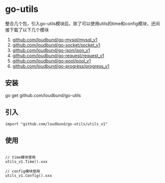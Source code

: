 # go-utils
整合几个包，引入go-utils模块后，除了可以使用utils的time和config模块，还间接下载了以下几个模块
1. [github.com/loudbund/go-mysql/mysql_v1](https://github.com/loudbund/go-mysql)
2. [github.com/loudbund/go-socket/socket_v1](https://github.com/loudbund/go-socket)
3. [github.com/loudbund/go-json/json_v1](https://github.com/loudbund/go-json)
4. [github.com/loudbund/go-request/request_v1](https://github.com/loudbund/go-request)
5. [github.com/loudbund/go-pool/pool_v1](https://github.com/loudbund/go-pool)
6. [github.com/loudbund/go-progress/progress_v1](https://github.com/loudbund/go-progress)

## 安装
go get github.com/loudbund/go-utils

## 引入
```golang
import "github.com/loudbund/go-utils/utils_v1"
```

## 使用
```golang

// time模块使用
utils_v1.Time().xxx

// config模块使用
utils_v1.Config().xxx

```